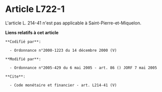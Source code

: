 # Article L722-1

L'article L. 214-41 n'est pas applicable à Saint-Pierre-et-Miquelon.

**Liens relatifs à cet article**

	**Codifié par**:

	  - Ordonnance n°2000-1223 du 14 décembre 2000 (V)

	**Modifié par**:

	  - Ordonnance n°2005-429 du 6 mai 2005 - art. 86 () JORF 7 mai 2005

	**Cite**:

	  - Code monétaire et financier - art. L214-41 (V)
